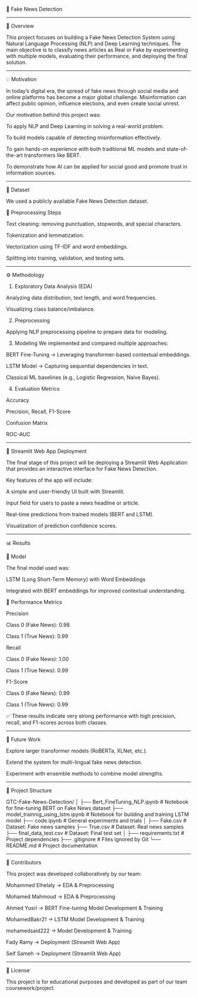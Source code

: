 📰 Fake News Detection

---

📌 Overview

This project focuses on building a Fake News Detection System using Natural Language Processing (NLP) and Deep Learning techniques.
The main objective is to classify news articles as Real or Fake by experimenting with multiple models, evaluating their performance, and deploying the final solution.


---

💡 Motivation

In today’s digital era, the spread of fake news through social media and online platforms has become a major global challenge.
Misinformation can affect public opinion, influence elections, and even create social unrest.

Our motivation behind this project was:

To apply NLP and Deep Learning in solving a real-world problem.

To build models capable of detecting misinformation effectively.

To gain hands-on experience with both traditional ML models and state-of-the-art transformers like BERT.

To demonstrate how AI can be applied for social good and promote trust in information sources.



---

📂 Dataset

We used a publicly available Fake News Detection dataset.

🔧 Preprocessing Steps

Text cleaning: removing punctuation, stopwords, and special characters.

Tokenization and lemmatization.

Vectorization using TF-IDF and word embeddings.

Splitting into training, validation, and testing sets.



---

⚙️ Methodology

1. Exploratory Data Analysis (EDA)

Analyzing data distribution, text length, and word frequencies.

Visualizing class balance/imbalance.



2. Preprocessing

Applying NLP preprocessing pipeline to prepare data for modeling.



3. Modeling
We implemented and compared multiple approaches:

BERT Fine-Tuning → Leveraging transformer-based contextual embeddings.

LSTM Model → Capturing sequential dependencies in text.

Classical ML baselines (e.g., Logistic Regression, Naive Bayes).



4. Evaluation Metrics

Accuracy

Precision, Recall, F1-Score

Confusion Matrix

ROC-AUC





---

🚀 Streamlit Web App Deployment

The final stage of this project will be deploying a Streamlit Web Application that provides an interactive interface for Fake News Detection.

Key features of the app will include:

A simple and user-friendly UI built with Streamlit.

Input field for users to paste a news headline or article.

Real-time predictions from trained models (BERT and LSTM).

Visualization of prediction confidence scores.



---

📊 Results

🧠 Model

The final model used was:

LSTM (Long Short-Term Memory) with Word Embeddings

Integrated with BERT embeddings for improved contextual understanding.


🎯 Performance Metrics

Precision

Class 0 (Fake News): 0.98

Class 1 (True News): 0.99


Recall

Class 0 (Fake News): 1.00

Class 1 (True News): 0.99


F1-Score

Class 0 (Fake News): 0.99

Class 1 (True News): 0.99



✅ These results indicate very strong performance with high precision, recall, and F1-scores across both classes.




---

🔮 Future Work

Explore larger transformer models (RoBERTa, XLNet, etc.).

Extend the system for multi-lingual fake news detection.

Experiment with ensemble methods to combine model strengths.



---

📂 Project Structure

GTC-Fake-News-Detection/
│
├── Bert_FineTuning_NLP.ipynb        # Notebook for fine-tuning BERT on Fake News dataset
├── model_trainnig_using_lstm.ipynb  # Notebook for building and training LSTM model
├── code.ipynb                       # General experiments and trials
│
├── Fake.csv                         # Dataset: Fake news samples
├── True.csv                         # Dataset: Real news samples
├── final_data_test.csv              # Dataset: Final test set
│
├── requirements.txt                 # Project dependencies
├── .gitignore                       # Files ignored by Git
└── README.md                        # Project documentation


---

👥 Contributors

This project was developed collaboratively by our team:

Mohammed Elhelaly → EDA & Preprocessing

Mohamed Mahmoud → EDA &
Preprocessing 

Ahmed Yusri → BERT Fine-tuning Model Development & Training 

MohamedBakr21 → LSTM Model Development & Training

mohamedsaid222 → Model Development & Training 

Fady Ramy → Deployment 
(Streamlit Web App) 

Seif Sameh → Deployment 
(Streamlit Web App) 



---

📜 License

This project is for educational purposes and developed as part of our team coursework/project.
  

